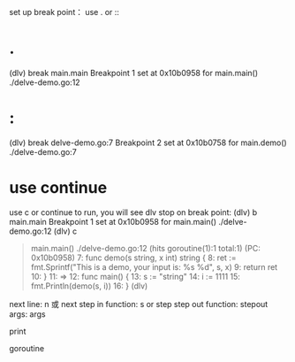 set up break point：
use <package>.<function> or <filename>:<line number>:
# <package>.<function>
(dlv) break main.main
Breakpoint 1 set at 0x10b0958 for main.main() ./delve-demo.go:12
# <filename>:<line number>
(dlv) break delve-demo.go:7
Breakpoint 2 set at 0x10b0758 for main.demo() ./delve-demo.go:7

# use continue
use c or continue to run, you will see dlv stop on break point:
(dlv) b main.main
Breakpoint 1 set at 0x10b0958 for main.main() ./delve-demo.go:12
(dlv) c
> main.main() ./delve-demo.go:12 (hits goroutine(1):1 total:1) (PC: 0x10b0958)
     7: func demo(s string, x int) string {
     8:  ret := fmt.Sprintf("This is a demo, your input is: %s %d", s, x)
     9:  return ret
    10: }
    11:
=>  12: func main() {
    13:  s := "string"
    14:  i := 1111
    15:  fmt.Println(demo(s, i))
    16: }
(dlv)

next line: n 或 next
step in function: s or step
step out function: stepout
args: args

print

goroutine